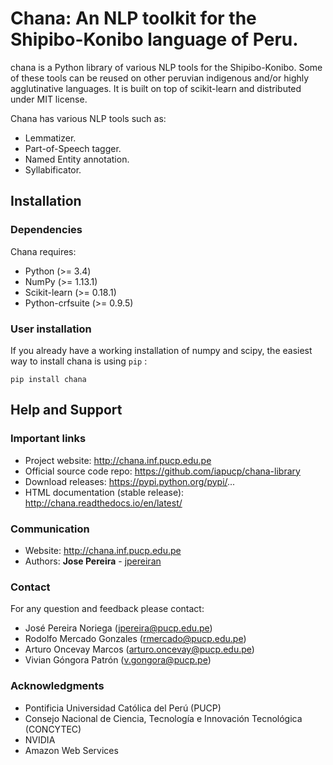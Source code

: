 # Chana: An NLP toolkit for the Shipibo-Konibo language of Peru.

chana is a Python library of various NLP tools for the Shipibo-Konibo. 
Some of these tools can be reused on other peruvian indigenous and/or highly agglutinative languages. 
It is built on top of scikit-learn and distributed under MIT license.

Chana has various NLP tools such as:

* Lemmatizer.
* Part-of-Speech tagger. 
* Named Entity annotation.
* Syllabificator.


## Installation

### Dependencies

Chana requires:

- Python (>= 3.4)
- NumPy (>= 1.13.1)
- Scikit-learn (>= 0.18.1)
- Python-crfsuite (>= 0.9.5)


### User installation

If you already have a working installation of numpy and scipy,
the easiest way to install chana is using ``pip`` :

```
pip install chana
```


## Help and Support

### Important links

- Project website: http://chana.inf.pucp.edu.pe
- Official source code repo: https://github.com/iapucp/chana-library
- Download releases: https://pypi.python.org/pypi/...
- HTML documentation (stable release): http://chana.readthedocs.io/en/latest/

### Communication

- Website: http://chana.inf.pucp.edu.pe
- Authors: **Jose Pereira** - [jpereiran](https://github.com/jpereiran)


### Contact

For any question and feedback please contact:

- José Pereira Noriega (jpereira@pucp.edu.pe)
- Rodolfo Mercado Gonzales (rmercado@pucp.edu.pe)
- Arturo Oncevay Marcos (arturo.oncevay@pucp.edu.pe)
- Vivian Góngora Patrón (v.gongora@pucp.pe)

### Acknowledgments

- Pontificia Universidad Católica del Perú (PUCP) 
- Consejo Nacional de Ciencia, Tecnología e Innovación Tecnológica (CONCYTEC)
- NVIDIA
- Amazon Web Services


